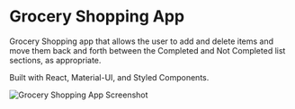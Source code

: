 # Grocery Shopping App

Grocery Shopping app that allows the user to add and delete items and move them back and forth between the Completed and Not Completed list sections, as appropriate.

Built with React, Material-UI, and Styled Components.

![Grocery Shopping App Screenshot](http://nicciwill.com/nicci/shopping.png)
